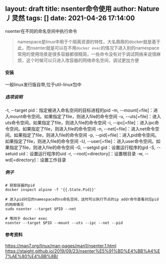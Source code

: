 layout: draft
title: nsenter命令使用
author: Nature丿灵然
tags: []
date: 2021-04-26 17:14:00
---
nsenter在不同的命名空间中执行命令

<!--more-->

> namespace是linux中用于个隔离资源的特性，大名鼎鼎的docker就是基于此，而nsenter就是可以在不用`docker exec`的情况下进入别的namespace
> 常用的使用场景是很多容器都很精简，一些命令没有对于调试网络来说很麻烦，这个时候可以只进入改容器的网络命名空间，调试更加方便

#### 安装

一般linux发行版自带,位于util-linux包中

##### 选项说明

-t, --target pid：指定被进入命名空间的目标进程的pid
-m, --mount[=file]：进入mount命令空间。如果指定了file，则进入file的命令空间
-u, --uts[=file]：进入uts命令空间。如果指定了file，则进入file的命令空间
-i, --ipc[=file]：进入ipc命令空间。如果指定了file，则进入file的命令空间
-n, --net[=file]：进入net命令空间。如果指定了file，则进入file的命令空间
-p, --pid[=file]：进入pid命令空间。如果指定了file，则进入file的命令空间
-U, --user[=file]：进入user命令空间。如果指定了file，则进入file的命令空间
-G, --setgid gid：设置运行程序的gid
-S, --setuid uid：设置运行程序的uid
-r, --root[=directory]：设置根目录
-w, --wd[=directory]：设置工作目录

##### 例子

```shell
# 获取容器的pid
docker inspect alpine -f '{{.State.Pid}}'

# 进入pid对应的namespace的ns命名空间，这时可以执行节点的ip addr命令查看对应pid的网络情况
sudo nsenter --target $PID --net

# 等同于 docker exec
nsenter --target $PID --mount --uts --ipc --net --pid 
```

#### 参考资料

<https://man7.org/linux/man-pages/man1/nsenter.1.html>
<https://staight.github.io/2019/09/23/nsenter%E5%91%BD%E4%BB%A4%E7%AE%80%E4%BB%8B/>
